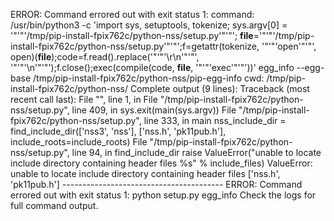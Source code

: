 

ERROR: Command errored out with exit status 1:
     command: /usr/bin/python3 -c 'import sys, setuptools, tokenize; sys.argv[0] = '"'"'/tmp/pip-install-fpix762c/python-nss/setup.py'"'"'; __file__='"'"'/tmp/pip-install-fpix762c/python-nss/setup.py'"'"';f=getattr(tokenize, '"'"'open'"'"', open)(__file__);code=f.read().replace('"'"'\r\n'"'"', '"'"'\n'"'"');f.close();exec(compile(code, __file__, '"'"'exec'"'"'))' egg_info --egg-base /tmp/pip-install-fpix762c/python-nss/pip-egg-info
         cwd: /tmp/pip-install-fpix762c/python-nss/
    Complete output (9 lines):
    Traceback (most recent call last):
      File "<string>", line 1, in <module>
      File "/tmp/pip-install-fpix762c/python-nss/setup.py", line 409, in <module>
        sys.exit(main(sys.argv))
      File "/tmp/pip-install-fpix762c/python-nss/setup.py", line 333, in main
        nss_include_dir  = find_include_dir(['nss3', 'nss'],   ['nss.h',  'pk11pub.h'], include_roots=include_roots)
      File "/tmp/pip-install-fpix762c/python-nss/setup.py", line 94, in find_include_dir
        raise ValueError("unable to locate include directory containing header files %s" % include_files)
    ValueError: unable to locate include directory containing header files ['nss.h', 'pk11pub.h']
    ----------------------------------------
ERROR: Command errored out with exit status 1: python setup.py egg_info Check the logs for full command output.